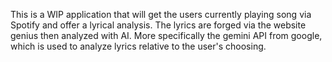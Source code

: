 This is a WIP application that will get the users currently playing song via Spotify and offer a lyrical analysis. The lyrics are forged via the website genius then analyzed with AI. More specifically the gemini API from google, which is used to analyze lyrics relative to the user's choosing.